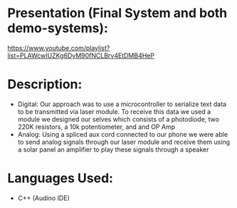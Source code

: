 # Presentation (Final System and both demo-systems):
https://www.youtube.com/playlist?list=PLAWcwIUZKg6DyM90fNCLBrv4EtDMB4HeP

# Description:
- Digital: Our approach was to use a
microcontroller to serialize text data to be
transmitted via laser module. To receive this
data we used a module we designed our
selves which consists of a photodiode, two
220K resistors, a 10k potentiometer, and and
OP Amp
- Analog: Using a spliced aux cord connected to
our phone we were able to send analog signals
through our laser module and receive them
using a solar panel an amplifier to play these
signals through a speaker

# Languages Used:
- C++ (Audino IDE)
